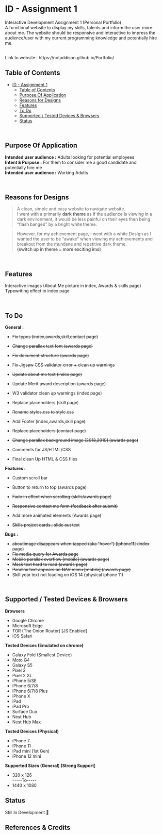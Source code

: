 # ID - Assignment 1
Interactive Development Assignment 1 (Personal Portfolio) <br>
 A functional website to display my skills, talents and inform the user more about me. The website should be responsive and interactive to impress the audience/user with my current programming knowledge and potentially hire me.

<br>
Link to website : https://notaddison.github.io/Portfolio/
<br>

## Table of Contents
- [ID - Assignment 1](#id---assignment-1)
  - [Table of Contents](#table-of-contents)
  - [Purpose Of Application](#purpose-of-application)
  - [Reasons for Designs](#reasons-for-designs)
  - [Features](#features)
  - [To Do](#to-do)
  - [Supported / Tested Devices & Browsers](#supported--tested-devices--browsers)
  - [Status](#status)

<br>

## Purpose Of Application
<b>Intended user audience :</b> Adults looking for potential employees<br>
<b>Intent & Purpose :</b> For them to consider me a good candidate and potentially hire me <br>
<b>Intended user audience :</b> Working Adults 

<br>


## Reasons for Designs
> A clean, simple and easy website to navigate website. <br>
I went with a primarily <b>dark theme</b> as if the audience is viewing in a dark environment, it would be less painful on their eyes then being "flash banged" by a bright white theme.

>However, for my achievement page, I went with a white Design as I wanted the user to be "awake" when viewing my achievements and breakout from the mundane and repetitive dark theme. <br>
<b>(switch up in theme = more exciting imo)</b>

<br>

## Features
Interactive images (About Me picture in index, Awards & skills page)<br>
Typewriting effect in index page

<br>

## To Do 
<b>General : </b>
- ~~Fix typos (index,awards,skill,contact page)~~
- ~~Change parallax text font (awards page)~~
- ~~Fix document structure (awards page)~~
- ~~Fix Jigsaw CSS validator error + clean up warnings~~
- ~~Update about me text (index page)~~
- ~~Update Merit award description (awards page)~~
- W3 validator clean up warnings (index page)

- Replace placeholders (skill page)
- ~~Rename styles.css to style.css~~ 
- Add Footer (index,awards,skill page)

- ~~Replace placeholders (contact page)~~
- ~~Change parallax background image [2018,2019] (awards page)~~

- Comments for JS/HTML/CSS
- Final clean Up HTML & CSS files

<b>Features :</b>
- Custom scroll bar
- Button to return to top (awards page)
- ~~Fade in effect when scrolling (skills/awards page)~~
- ~~Responsive contact me form (feedback after submit)~~

- Add more animated elements (Awards page)
- ~~Skills project cards ; slide out text~~

<b>Bugs :</b>
- ~~aboutimage disappears when tapped (aka "hover") [iphone11] (index page)~~
- ~~Fix media query for Awards page~~
- ~~Mobile parallax overflow [mobile] (awards page)~~
- ~~Mask text hard to read (awards page)~~
- ~~Parallax text appears on NAV menu [mobile] (awards page)~~
- Skill year text not loading on iOS 14 (physical iphone 11)
<br>

## Supported / Tested Devices & Browsers
<b>Browsers</b>
- Google Chrome
- Microsoft Edge
- TOR (The Onion Router) [JS Enabled]
- IOS Safari

<b>Tested Devices (Emulated on chrome)</b>
- Galaxy Fold (Smallest Device)
- Moto G4
- Galaxy S5
- Pixel 2
- Pixel 2 XL
- iPhone 5/SE
- iPhone 6/7/8
- iPhone 6/7/8 Plus
- iPhone X
- iPad
- iPad Pro
- Surface Duo
- Nest Hub
- Nest Hub Max

<b>Tested Devices (Physical)</b>
- iPhone 7
- iPhone 11
- iPad mini (1st Gen)
- iPhone 12 mini

<b>Supported Sizes (General) [Strong Support]</b>
- 320 x 126<br>
-----To-----<br>
- 1440 x 1080

## Status
Still In Development 📝


## References & Credits
